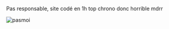 Pas responsable, site codé en 1h top chrono donc horrible mdrr 


![pasmoi](https://user-images.githubusercontent.com/126325785/236633207-68db2ba0-cb6b-4ca4-840d-a800db6bb3e6.jpeg)
